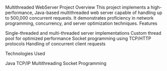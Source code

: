 Multithreaded WebServer Project
Overview
This project implements a high-performance, Java-based multithreaded web server capable of handling up to 500,000 concurrent requests. It demonstrates proficiency in network programming, concurrency, and server optimization techniques.
Features

Single-threaded and multi-threaded server implementations
Custom thread pool for optimized performance
Socket programming using TCP/HTTP protocols
Handling of concurrent client requests

Technologies Used

Java
TCP/IP
Multithreading
Socket Programming

